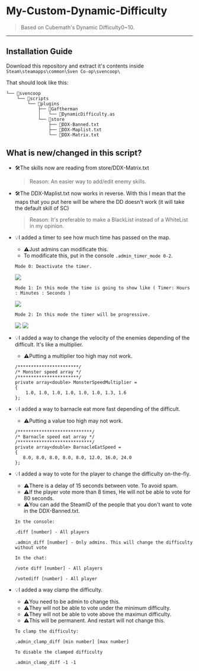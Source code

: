 # My-Custom-Dynamic-Difficulty
> Based on Cubemath's Dynamic Difficulty0~10.
---
## Installation Guide

Download this repository and extract it's contents inside `Steam\steamapps\common\Sven Co-op\svencoop\`

That should look like this:

```
└── 📁svencoop
    └── 📁scripts
        └── 📁plugins
            ├── 📁Gaftherman
            │   └── 📄DynamicDifficulty.as
            └── 📁store
                ├── 📄DDX-Banned.txt
                ├── 📄DDX-Maplist.txt
                └── 📄DDX-Matrix.txt        
```
## What is new/changed in this script?

- 🛠The skills now are reading from store/DDX-Matrix.txt
    > Reason: An easier way to add/edit enemy skills.

- 🛠The DDX-Maplist.txt now works in reverse. With this I mean that the maps that you put here will be where the DD doesn't work (it will take the default skill of SC)
    > Reason: It's preferable to make a BlackList instead of a WhiteList in my opinion.

- 💡I added a timer to see how much time has passed on the map.
    - ⚠️Just admins can modificate this. 
    - To modificate this, put in the console `.admin_timer_mode 0-2`.
    ```
    Mode 0: Deactivate the timer.
    ```
    ![](https://i.imgur.com/A5BBHcc.png)
    ```
    Mode 1: In this mode the time is going to show like ( Timer: Hours : Minutes : Seconds )
    ```
    ![](https://i.imgur.com/brOfebH.png)
    ```
    Mode 2: In this mode the timer will be progressive.
    ```
    ![](https://i.imgur.com/8V9uPRc.png)
    ![](https://i.imgur.com/QetOUFh.png)
    
 - 💡I added a way to change the velocity of the enemies depending of the difficult. It's like a multiplier. 
    - ⚠️Putting a multiplier too high may not work.
 
    ```angelscript
    /***********************/
    /* Monster speed array */
    /***********************/
    private array<double> MonsterSpeedMultiplier =
    {
        1.0, 1.0, 1.0, 1.0, 1.0, 1.0, 1.3, 1.6
    };
    ```
  - 💡I added a way to barnacle eat more fast depending of the difficult. 
     - ⚠️Putting a value too high may not work.
     ```angelscript
     /****************************/
     /* Barnacle speed eat array */
     /****************************/
     private array<double> BarnacleEatSpeed =
     {
        8.0, 8.0, 8.0, 8.0, 8.0, 12.0, 16.0, 24.0
     };
     ```
    
  - 💡I added a way to vote for the player to change the difficulty on-the-fly.
    - ⚠️There is a delay of 15 seconds between vote. To avoid spam.
    - ⚠️If the player vote more than 8 times, He will not be able to vote for 80 seconds.
    - ⚠️You can add the SteamID of the people that you don't want to vote in the DDX-Banned.txt.
    
    `In the console:`
    ```
    .diff [number] - All players
    ```
    ```
    .admin_diff [number] - Only admins. This will change the difficulty without vote
    ```
    `In the chat:`
    ```
    /vote diff [number] - All players
    ```
    ```
    /votediff [number] - All player
    ```
    
  - 💡I added a way clamp the difficulty.
    - ⚠️You need to be admin to change this.
    - ⚠️They will not be able to vote under the minimum difficulty.
    - ⚠️They will not be able to vote above the maximun difficulty.
    - ⚠️This will be permanent. And restart will not change this.
    
    `To clamp the difficulty:`
    ```
    .admin_clamp_diff [min number] [max number]
    ```
    `To disable the clamped difficulty`
    ```
    .admin_clamp_diff -1 -1
    ```
